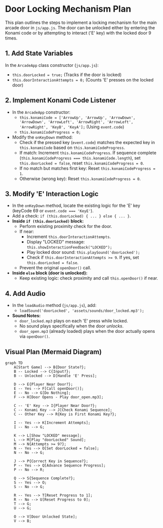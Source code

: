 # Door Locking Mechanism Plan

This plan outlines the steps to implement a locking mechanism for the main arcade door in `js/app.js`. The door can be unlocked either by entering the Konami code or by attempting to interact ('E' key) with the locked door 9 times.

## 1. Add State Variables

In the `ArcadeApp` class constructor (`js/app.js`):

*   `this.doorLocked = true;` (Tracks if the door is locked)
*   `this.doorInteractionAttempts = 0;` (Counts 'E' presses on the locked door)

## 2. Implement Konami Code Listener

*   In the `ArcadeApp` constructor:
    *   `this.konamiCode = ['ArrowUp', 'ArrowUp', 'ArrowDown', 'ArrowDown', 'ArrowLeft', 'ArrowRight', 'ArrowLeft', 'ArrowRight', 'KeyB', 'KeyA'];` (Using `event.code`)
    *   `this.konamiCodeProgress = 0;`
*   Modify the `onKeyDown` method:
    *   Check if the pressed key (`event.code`) matches the expected key in `this.konamiCode` based on `this.konamiCodeProgress`.
    *   If match: Increment `this.konamiCodeProgress`. If sequence complete (`this.konamiCodeProgress === this.konamiCode.length`), set `this.doorLocked = false`, reset `this.konamiCodeProgress = 0`.
    *   If no match but matches first key: Reset `this.konamiCodeProgress = 1`.
    *   Otherwise (wrong key): Reset `this.konamiCodeProgress = 0`.

## 3. Modify 'E' Interaction Logic

*   In the `onKeyDown` method, locate the existing logic for the 'E' key (keyCode 69 or `event.code === 'KeyE'`).
*   Add a check: `if (this.doorLocked) { ... } else { ... }`.
*   **Inside `if (this.doorLocked)` block:**
    *   Perform existing proximity check for the door.
    *   If near:
        *   Increment `this.doorInteractionAttempts`.
        *   Display "LOCKED" message: `this.showInteractionFeedback("LOCKED");`
        *   Play locked door sound: `this.playSound('doorLocked');`
        *   Check if `this.doorInteractionAttempts >= 9`. If yes, set `this.doorLocked = false`.
    *   Prevent the original `openDoor()` call.
*   **Inside `else` block (door is unlocked):**
    *   Keep existing logic: check proximity and call `this.openDoor()` if near.

## 4. Add Audio

*   In the `loadAudio` method (`js/app.js`), add:
    *   `loadSound('doorLocked', 'assets/sounds/door_locked.mp3');`
*   **Sound Notes:**
    *   `door_locked.mp3` plays on each 'E' press while locked.
    *   No sound plays specifically when the door *unlocks*.
    *   `door_open.mp3` (already loaded) plays when the door actually opens via `openDoor()`.

## Visual Plan (Mermaid Diagram)

```mermaid
graph TD
    A[Start Game] --> B{Door State?};
    B -- Locked --> C{Input?};
    B -- Unlocked --> D[Handle 'E' Press];

    D --> E{Player Near Door?};
    E -- Yes --> F[Call openDoor()];
    E -- No --> G[Do Nothing];
    F --> H[Door Opens - Play door_open.mp3];

    C -- 'E' Key --> I{Player Near Door?};
    C -- Konami Key --> J[Check Konami Sequence];
    C -- Other Key --> R{Key is First Konami Key?};

    I -- Yes --> K[Increment Attempts];
    I -- No --> G;

    K --> L[Show "LOCKED" message];
    L --> M[Play "doorLocked" Sound];
    M --> N{Attempts >= 9?};
    N -- Yes --> O[Set doorLocked = false];
    N -- No --> G;

    J --> P{Correct Key in Sequence?};
    P -- Yes --> Q[Advance Sequence Progress];
    P -- No --> R;

    Q --> S{Sequence Complete?};
    S -- Yes --> O;
    S -- No --> G;

    R -- Yes --> T[Reset Progress to 1];
    R -- No --> U[Reset Progress to 0];
    T --> G;
    U --> G;

    O --> V[Door Unlocked State];
    V --> B;